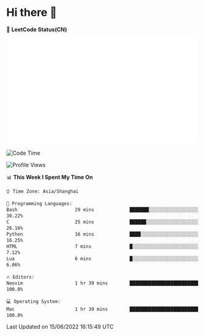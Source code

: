 # Hi there 👋

📝 **LeetCode Status(CN)**

![wsmbsbbz's LeetCode status](https://github.com/wsmbsbbz/wsmbsbbz/blob/main/status.svg)

<!--
**wsmbsbbz/wsmbsbbz** is a ✨ _special_ ✨ repository because its `README.md` (this file) appears on your GitHub profile.

Here are some ideas to get you started:

- 🔭 I’m currently working on ...
- 🌱 I’m currently learning ...
- 👯 I’m looking to collaborate on ...
- 🤔 I’m looking for help with ...
- 💬 Ask me about ...
- 📫 How to reach me: ...
- 😄 Pronouns: ...
- ⚡ Fun fact: ...
-->
<!--START_SECTION:waka-->
![Code Time](http://img.shields.io/badge/Code%20Time-0%20secs-blue)

![Profile Views](http://img.shields.io/badge/Profile%20Views-3-blue)

📊 **This Week I Spent My Time On** 

```text
⌚︎ Time Zone: Asia/Shanghai

💬 Programming Languages: 
Bash                     29 mins             ███████░░░░░░░░░░░░░░░░░░   30.22% 
C                        25 mins             ██████░░░░░░░░░░░░░░░░░░░   26.16% 
Python                   16 mins             ████░░░░░░░░░░░░░░░░░░░░░   16.25% 
HTML                     7 mins              █░░░░░░░░░░░░░░░░░░░░░░░░   7.12% 
Lua                      6 mins              █░░░░░░░░░░░░░░░░░░░░░░░░   6.06%

🔥 Editors: 
Neovim                   1 hr 39 mins        █████████████████████████   100.0%

💻 Operating System: 
Mac                      1 hr 39 mins        █████████████████████████   100.0%

```


 Last Updated on 15/06/2022 16:15:49 UTC
<!--END_SECTION:waka-->
